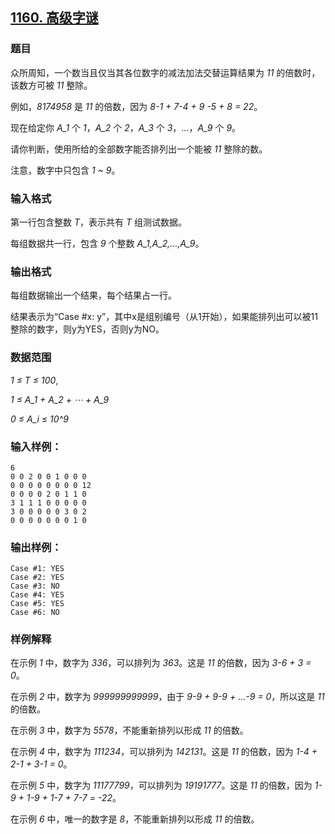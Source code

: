 ## [1160. 高级字谜](https://www.acwing.com/problem/content/1162/)

### 题目

众所周知，一个数当且仅当其各位数字的减法加法交替运算结果为 *11* 的倍数时，该数方可被 *11* 整除。

例如，*8174958* 是 *11* 的倍数，因为 *8-1 + 7-4 + 9 -5 + 8 = 22*。

现在给定你 *A_1* 个 *1*，*A_2* 个 *2*，*A_3* 个 *3*，…，*A_9* 个 *9*。

请你判断，使用所给的全部数字能否排列出一个能被 *11* 整除的数。

注意，数字中只包含 *1 ~ 9*。

### 输入格式

第一行包含整数 *T*，表示共有 *T* 组测试数据。

每组数据共一行，包含 *9* 个整数 *A_1,A_2,…,A_9*。

### 输出格式

每组数据输出一个结果，每个结果占一行。

结果表示为“Case #x: y”，其中x是组别编号（从1开始），如果能排列出可以被11整除的数字，则y为YES，否则y为NO。

### 数据范围

*1 ≤ T ≤ 100*,

*1 ≤ A_1 + A_2 + ⋯ + A_9*

*0 ≤ A_i ≤ 10^9*

### 输入样例：

```
6
0 0 2 0 0 1 0 0 0
0 0 0 0 0 0 0 0 12
0 0 0 0 2 0 1 1 0
3 1 1 1 0 0 0 0 0
3 0 0 0 0 0 3 0 2
0 0 0 0 0 0 0 1 0
```

### 输出样例：

```
Case #1: YES
Case #2: YES
Case #3: NO
Case #4: YES
Case #5: YES
Case #6: NO
```

### 样例解释

在示例 *1* 中，数字为 *336*，可以排列为 *363*。这是 *11* 的倍数，因为 *3-6 + 3 = 0*。

在示例 *2* 中，数字为 *999999999999*，由于 *9-9 + 9-9 + …-9 = 0*，所以这是 *11* 的倍数。

在示例 *3* 中，数字为 *5578*，不能重新排列以形成 *11* 的倍数。

在示例 *4* 中，数字为 *111234*，可以排列为 *142131*。这是 *11* 的倍数，因为 *1-4 + 2-1 + 3-1 = 0*。

在示例 *5* 中，数字为 *11177799*，可以排列为 *19191777*。这是 *11* 的倍数，因为 *1-9 + 1-9 + 1-7 + 7-7 = -22*。

在示例 *6* 中，唯一的数字是 *8*，不能重新排列以形成 *11* 的倍数。
